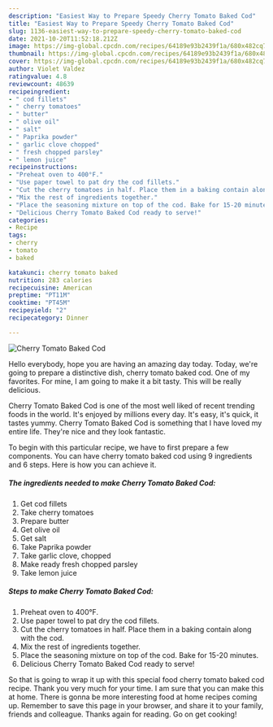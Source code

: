 ```yaml
---
description: "Easiest Way to Prepare Speedy Cherry Tomato Baked Cod"
title: "Easiest Way to Prepare Speedy Cherry Tomato Baked Cod"
slug: 1136-easiest-way-to-prepare-speedy-cherry-tomato-baked-cod
date: 2021-10-20T11:52:18.212Z
image: https://img-global.cpcdn.com/recipes/64189e93b2439f1a/680x482cq70/cherry-tomato-baked-cod-recipe-main-photo.jpg
thumbnail: https://img-global.cpcdn.com/recipes/64189e93b2439f1a/680x482cq70/cherry-tomato-baked-cod-recipe-main-photo.jpg
cover: https://img-global.cpcdn.com/recipes/64189e93b2439f1a/680x482cq70/cherry-tomato-baked-cod-recipe-main-photo.jpg
author: Violet Valdez
ratingvalue: 4.8
reviewcount: 48639
recipeingredient:
- " cod fillets"
- " cherry tomatoes"
- " butter"
- " olive oil"
- " salt"
- " Paprika powder"
- " garlic clove chopped"
- " fresh chopped parsley"
- " lemon juice"
recipeinstructions:
- "Preheat oven to 400°F."
- "Use paper towel to pat dry the cod fillets."
- "Cut the cherry tomatoes in half. Place them in a baking contain along with the cod."
- "Mix the rest of ingredients together."
- "Place the seasoning mixture on top of the cod. Bake for 15-20 minutes."
- "Delicious Cherry Tomato Baked Cod ready to serve!"
categories:
- Recipe
tags:
- cherry
- tomato
- baked

katakunci: cherry tomato baked 
nutrition: 283 calories
recipecuisine: American
preptime: "PT11M"
cooktime: "PT45M"
recipeyield: "2"
recipecategory: Dinner

---
```



![Cherry Tomato Baked Cod](https://img-global.cpcdn.com/recipes/64189e93b2439f1a/680x482cq70/cherry-tomato-baked-cod-recipe-main-photo.jpg)

Hello everybody, hope you are having an amazing day today. Today, we're going to prepare a distinctive dish, cherry tomato baked cod. One of my favorites. For mine, I am going to make it a bit tasty. This will be really delicious.

Cherry Tomato Baked Cod is one of the most well liked of recent trending foods in the world. It's enjoyed by millions every day. It's easy, it's quick, it tastes yummy. Cherry Tomato Baked Cod is something that I have loved my entire life. They're nice and they look fantastic.




To begin with this particular recipe, we have to first prepare a few components. You can have cherry tomato baked cod using 9 ingredients and 6 steps. Here is how you can achieve it.

<!--inarticleads1-->

##### The ingredients needed to make Cherry Tomato Baked Cod:

1. Get  cod fillets
1. Take  cherry tomatoes
1. Prepare  butter
1. Get  olive oil
1. Get  salt
1. Take  Paprika powder
1. Take  garlic clove, chopped
1. Make ready  fresh chopped parsley
1. Take  lemon juice




<!--inarticleads2-->

##### Steps to make Cherry Tomato Baked Cod:

1. Preheat oven to 400°F.
1. Use paper towel to pat dry the cod fillets.
1. Cut the cherry tomatoes in half. Place them in a baking contain along with the cod.
1. Mix the rest of ingredients together.
1. Place the seasoning mixture on top of the cod. Bake for 15-20 minutes.
1. Delicious Cherry Tomato Baked Cod ready to serve!




So that is going to wrap it up with this special food cherry tomato baked cod recipe. Thank you very much for your time. I am sure that you can make this at home. There is gonna be more interesting food at home recipes coming up. Remember to save this page in your browser, and share it to your family, friends and colleague. Thanks again for reading. Go on get cooking!
